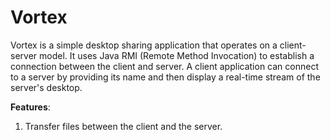 # Vortex

Vortex is a simple desktop sharing application that operates on a client-server model. It uses Java RMI (Remote Method Invocation) to establish a connection between the client and server. A client application can connect to a server by providing its name and then display a real-time stream of the server's desktop.

**Features**:
1. Transfer files between the client and the server.
